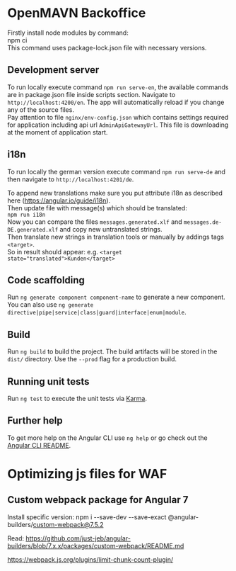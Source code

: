 # OpenMAVN Backoffice

Firstly install node modules by command:  
npm ci  
This command uses package-lock.json file with necessary versions.

## Development server

To run locally execute command `npm run serve-en`, the available commands are in package.json file inside scripts section.
Navigate to `http://localhost:4200/en`. The app will automatically reload if you change any of the source files.  
Pay attention to file `nginx/env-config.json` which contains settings required for application including api url `AdminApiGatewayUrl`. This file is downloading at the moment of application start.

## i18n

To run locally the german version execute command `npm run serve-de` and then navigate to `http://localhost:4201/de`.

To append new translations make sure you put attribute i18n as described here (https://angular.io/guide/i18n).  
Then update file with message(s) which should be translated:  
`npm run i18n`  
Now you can compare the files `messages.generated.xlf` and `messages.de-DE.generated.xlf` and copy new untranslated strings.  
Then translate new strings in translation tools or manually by addings tags `<target>`.  
So in result should appear: e.g. `<target state="translated">Kunden</target>`

## Code scaffolding

Run `ng generate component component-name` to generate a new component. You can also use `ng generate directive|pipe|service|class|guard|interface|enum|module`.

## Build

Run `ng build` to build the project. The build artifacts will be stored in the `dist/` directory. Use the `--prod` flag for a production build.

## Running unit tests

Run `ng test` to execute the unit tests via [Karma](https://karma-runner.github.io).

## Further help

To get more help on the Angular CLI use `ng help` or go check out the [Angular CLI README](https://github.com/angular/angular-cli/blob/master/README.md).

# Optimizing js files for WAF

## Custom webpack package for Angular 7

Install specific version:
npm i --save-dev --save-exact @angular-builders/custom-webpack@7.5.2

Read:
https://github.com/just-jeb/angular-builders/blob/7.x.x/packages/custom-webpack/README.md

https://webpack.js.org/plugins/limit-chunk-count-plugin/
